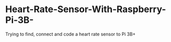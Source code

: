 # Heart-Rate-Sensor-With-Raspberry-Pi-3B-
Trying to find, connect and code a heart rate sensor to Pi 3B+
